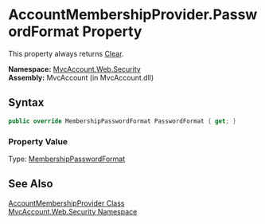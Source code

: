 AccountMembershipProvider.PasswordFormat Property
=================================================
This property always returns [Clear][1].

**Namespace:** [MvcAccount.Web.Security][2]  
**Assembly:** MvcAccount (in MvcAccount.dll)

Syntax
------

```csharp
public override MembershipPasswordFormat PasswordFormat { get; }
```

### Property Value
Type: [MembershipPasswordFormat][1]

See Also
--------
[AccountMembershipProvider Class][3]  
[MvcAccount.Web.Security Namespace][2]  

[1]: http://msdn.microsoft.com/en-us/library/fx3ae0xh
[2]: ../README.md
[3]: README.md